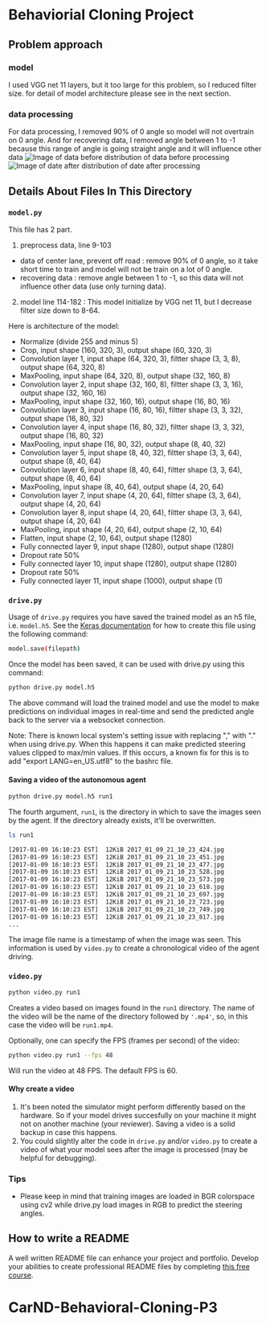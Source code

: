 # Behaviorial Cloning Project

## Problem approach

### model

I used VGG net 11 layers, but it too large for this problem, so I reduced filter size. for detail of model architecture please see in the next section.

### data processing

For data processing, I removed 90% of 0 angle so model will not overtrain on 0 angle. And for recovering data, I removed angle between 1 to -1 because this range of angle is going straight angle and it will influence other data
![Image of data before](https://github.com/titee15017/CarND-Behavioral-Cloning-P3/blob/master/examples/1.png) distribution of data before processing
![Image of date after](https://github.com/titee15017/CarND-Behavioral-Cloning-P3/blob/master/examples/2.png) distribution of date after processing

## Details About Files In This Directory

### `model.py`

This file has 2 part.

1. preprocess data, line 9-103
* data of center lane, prevent off road : remove 90% of 0 angle, so it take short time to train and model will not be train on a lot of 0 angle.
* recovering data : remove angle between 1 to -1, so this data will not influence other data (use only turning data).

2. model line 114-182 : This model initialize by VGG net 11, but I decrease filter size down to 8-64. 

Here is architecture of the model:

* Normalize (divide 255 and minus 5)
* Crop, input shape (160, 320, 3), output shape (60, 320, 3)
* Convolution layer 1, input shape (64, 320, 3), filtter shape (3, 3, 8), output shape (64, 320, 8)
* MaxPooling, input shape (64, 320, 8), output shape (32, 160, 8)
* Convolution layer 2, input shape (32, 160, 8), filtter shape (3, 3, 16), output shape (32, 160, 16)
* MaxPooling, input shape (32, 160, 16), output shape (16, 80, 16)
* Convolution layer 3, input shape (16, 80, 16), filtter shape (3, 3, 32), output shape (16, 80, 32)
* Convolution layer 4, input shape (16, 80, 32), filtter shape (3, 3, 32), output shape (16, 80, 32)
* MaxPooling, input shape (16, 80, 32), output shape (8, 40, 32)
* Convolution layer 5, input shape (8, 40, 32), filtter shape (3, 3, 64), output shape (8, 40, 64)
* Convolution layer 6, input shape (8, 40, 64), filtter shape (3, 3, 64), output shape (8, 40, 64)
* MaxPooling, input shape (8, 40, 64), output shape (4, 20, 64)
* Convolution layer 7, input shape (4, 20, 64), filtter shape (3, 3, 64), output shape (4, 20, 64)
* Convolution layer 8, input shape (4, 20, 64), filtter shape (3, 3, 64), output shape (4, 20, 64)
* MaxPooling, input shape (4, 20, 64), output shape (2, 10, 64)
* Flatten, input shape (2, 10, 64), output shape (1280)
* Fully connected layer 9, input shape (1280), output shape (1280)
* Dropout rate 50%
* Fully connected layer 10, input shape (1280), output shape (1280)
* Dropout rate 50%
* Fully connected layer 11, input shape (1000), output shape (1)

### `drive.py`

Usage of `drive.py` requires you have saved the trained model as an h5 file, i.e. `model.h5`. See the [Keras documentation](https://keras.io/getting-started/faq/#how-can-i-save-a-keras-model) for how to create this file using the following command:
```sh
model.save(filepath)
```

Once the model has been saved, it can be used with drive.py using this command:

```sh
python drive.py model.h5
```

The above command will load the trained model and use the model to make predictions on individual images in real-time and send the predicted angle back to the server via a websocket connection.

Note: There is known local system's setting issue with replacing "," with "." when using drive.py. When this happens it can make predicted steering values clipped to max/min values. If this occurs, a known fix for this is to add "export LANG=en_US.utf8" to the bashrc file.

#### Saving a video of the autonomous agent

```sh
python drive.py model.h5 run1
```

The fourth argument, `run1`, is the directory in which to save the images seen by the agent. If the directory already exists, it'll be overwritten.

```sh
ls run1

[2017-01-09 16:10:23 EST]  12KiB 2017_01_09_21_10_23_424.jpg
[2017-01-09 16:10:23 EST]  12KiB 2017_01_09_21_10_23_451.jpg
[2017-01-09 16:10:23 EST]  12KiB 2017_01_09_21_10_23_477.jpg
[2017-01-09 16:10:23 EST]  12KiB 2017_01_09_21_10_23_528.jpg
[2017-01-09 16:10:23 EST]  12KiB 2017_01_09_21_10_23_573.jpg
[2017-01-09 16:10:23 EST]  12KiB 2017_01_09_21_10_23_618.jpg
[2017-01-09 16:10:23 EST]  12KiB 2017_01_09_21_10_23_697.jpg
[2017-01-09 16:10:23 EST]  12KiB 2017_01_09_21_10_23_723.jpg
[2017-01-09 16:10:23 EST]  12KiB 2017_01_09_21_10_23_749.jpg
[2017-01-09 16:10:23 EST]  12KiB 2017_01_09_21_10_23_817.jpg
...
```

The image file name is a timestamp of when the image was seen. This information is used by `video.py` to create a chronological video of the agent driving.

### `video.py`

```sh
python video.py run1
```

Creates a video based on images found in the `run1` directory. The name of the video will be the name of the directory followed by `'.mp4'`, so, in this case the video will be `run1.mp4`.

Optionally, one can specify the FPS (frames per second) of the video:

```sh
python video.py run1 --fps 48
```

Will run the video at 48 FPS. The default FPS is 60.

#### Why create a video

1. It's been noted the simulator might perform differently based on the hardware. So if your model drives succesfully on your machine it might not on another machine (your reviewer). Saving a video is a solid backup in case this happens.
2. You could slightly alter the code in `drive.py` and/or `video.py` to create a video of what your model sees after the image is processed (may be helpful for debugging).

### Tips
- Please keep in mind that training images are loaded in BGR colorspace using cv2 while drive.py load images in RGB to predict the steering angles.

## How to write a README
A well written README file can enhance your project and portfolio.  Develop your abilities to create professional README files by completing [this free course](https://www.udacity.com/course/writing-readmes--ud777).

# CarND-Behavioral-Cloning-P3
